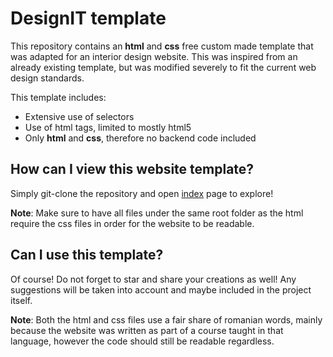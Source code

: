 # DesignIT template

This repository contains an __html__ and __css__ free custom made
template that was adapted for an interior design website. 
This was inspired from an already existing template, but was modified severely to fit the 
current web design standards.

This template includes: 
* Extensive use of selectors
* Use of html tags, limited to mostly html5
* Only __html__ and __css__, therefore no backend code included

## How can I view this website template?

Simply git-clone the repository and open [index](index.html) page to explore!

__Note__: Make sure to have all files under the same root folder as the html
require the css files in order for the website to be readable.

## Can I use this template?

Of course! Do not forget to star and share your creations as well!
Any suggestions will be taken into account and maybe included in the project itself.

__Note__: Both the html and css files use a fair share of romanian words, mainly because
the website was written as part of a course taught in that language, however the code
should still be readable regardless.
